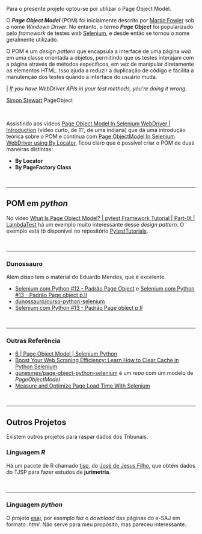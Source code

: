 Para o presente projeto optou-se por utilizar o Page Object Model.

O **_Page Object Model_** (POM) foi inicialmente descrito
por [Martin Fowler](https://martinfowler.com/bliki/PageObject.html) sob o nome _Windown Driver_. No entanto, o termo
_**Page Object**_ foi popularizado pelo _framework_ de testes _web_ [Selenium](https://www.selenium.dev/), e desde então
se tornou o nome geralmente utilizado.

O POM é um _design pattern_ que encapsula a interface de uma página _web_ em uma classe orientada a objetos, permitindo
que os testes interajam com a página através de métodos específicos, em vez de manipular diretamente os elementos HTML.
Isso ajuda a reduzir a duplicação de código e facilita a manutenção dos testes quando a interface do usuário muda.

| _If you have WebDriver APIs in your test methods, you're doing it wrong_.

[Simon Stewart](https://github.com/shs96c) PageObject

<br>

Assistindo aos
vídeos [Page Object Model In Selenium WebDriver | Introduction](https://www.youtube.com/watch?v=dtmqIHsPPug) (vídeo
curto, de
11', de uma indiana) que dá uma introdução teórica sobre o POM e continua
com [Page ObjectModel In Selenium WebDriver using By Locator](https://www.youtube.com/watch?v=UxgxiJ0pGkY), ficou claro
que é possível criar o POM de duas maneiras distintas:

- **By Locator**
- **By PageFactory Class**

<br>

---

## POM em _python_

No vídeo [What Is Page Object Model? | pytest Framework Tutorial | Part-IX | LambdaTest](https://www.youtube.com/watch?v=8C6FNN4VK9g)
há um exemplo muito interessante desse _design pattern_. O exemplo está tb disponível no
repositório [PytestTutorials](https://github.com/RexJonesII/PytestTutorials).

<br>

---

### Dunossauro

Além disso tem o material do Eduardo Mendes, que é excelente.

- [Selenium com Python #12 - Padrão Page Object](https://www.youtube.com/watch?v=WhZHZ_RYzxw) e [Selenium com Python #13 - Padrão Page object p.II](https://www.youtube.com/watch?v=KM90nnkt-5w)
- [dunossauro/curso-python-selenium](https://github.com/dunossauro/curso-python-selenium)
- [Selenium com Python #13 - Padrão Page object p.II](https://www.youtube.com/watch?v=KM90nnkt-5w)

<br>

---

### Outras Referência

- [6 | Page Object Model | Selenium Python](https://www.youtube.com/watch?v=0kHbK5iZkN0)
- [Boost Your Web Scraping Efficiency: Learn How to Clear Cache in Python Selenium](https://medium.com/@meiyee715/boost-your-web-scraping-efficiency-learn-how-to-clear-cache-in-python-selenium-c6425dacd6a0)
- [gunesmes/page-object-python-selenium](https://github.com/gunesmes/page-object-python-selenium) é um _repo_ com um modelo de _PageObjectModel_
- [Measure and Optimize Page Load Time With Selenium](https://www.lambdatest.com/blog/how-to-measure-page-load-times-with-selenium/)

<br>

---

## Outros Projetos

Existem outros projetos para raspar dados dos Tribunais.

### Linguagem _R_

Há um pacote de R chamado [tjsp](https://github.com/jjesusfilho/tjsp), do [José de Jesus Filho](https://github.com/jjesusfilho), que obtém dados do TJSP para fazer estudos de **jurimetria**.

<br>

---

### Linguagem _python_

O projeto [esaj](http://courtsbr.github.io/esaj), por exemplo faz o _download_ das páginas do e-SAJ em formato _.html_. Não serve para meu propósito, mas pareceu interessante.
